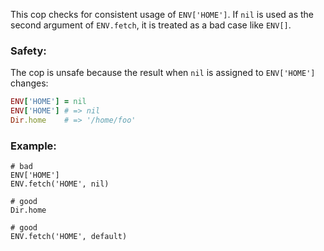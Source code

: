 This cop checks for consistent usage of `ENV['HOME']`. If `nil` is used as
the second argument of `ENV.fetch`, it is treated as a bad case like `ENV[]`.

### Safety:

The cop is unsafe because the result when `nil` is assigned to `ENV['HOME']` changes:

```ruby
ENV['HOME'] = nil
ENV['HOME'] # => nil
Dir.home    # => '/home/foo'
```

### Example:

    # bad
    ENV['HOME']
    ENV.fetch('HOME', nil)

    # good
    Dir.home

    # good
    ENV.fetch('HOME', default)
